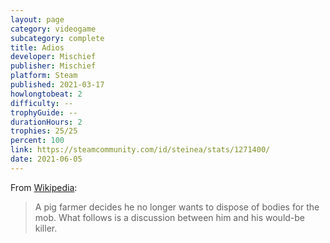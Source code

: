 ```yaml
---
layout: page
category: videogame
subcategory: complete
title: Adios
developer: Mischief
publisher: Mischief
platform: Steam
published: 2021-03-17
howlongtobeat: 2
difficulty: --
trophyGuide: --
durationHours: 2
trophies: 25/25
percent: 100
link: https://steamcommunity.com/id/steinea/stats/1271400/
date: 2021-06-05
---
```


From [Wikipedia](https://store.steampowered.com/app/1271400/Adios/):

> A pig farmer decides he no longer wants to dispose of bodies for the mob. What follows is a discussion between him and his would-be killer.
